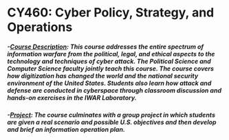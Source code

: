 # CY460: Cyber Policy, Strategy, and Operations

##### -<ins>Course Description</ins>: This course addresses the entire spectrum of information warfare from the political, legal, and ethical aspects to the technology and techniques of cyber attack. The Political Science and Computer Science faculty jointly teach this course. The course covers how digitization has changed the world and the national security environment of the United States. Students also learn how attack and defense are conducted in cyberspace through classroom discussion and hands-on exercises in the IWAR Laboratory.
##### -<ins>Project</ins>: The course culminates with a group project in which students are given a real scenario and possible U.S. objectives and then develop and brief an information operation plan.

